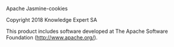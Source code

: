 Apache Jasmine-cookies

Copyright 2018 Knowledge Expert SA

This product includes software developed at
The Apache Software Foundation (http://www.apache.org/).
